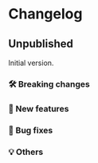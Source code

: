 # Changelog

## Unpublished

Initial version.

### 🛠 Breaking changes

### 🎉 New features

### 🐛 Bug fixes

### 💡 Others

